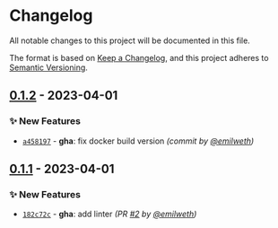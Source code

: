 # Changelog
All notable changes to this project will be documented in this file.

The format is based on [Keep a Changelog](https://keepachangelog.com/en/1.0.0/),
and this project adheres to [Semantic Versioning](https://semver.org/spec/v2.0.0.html).

## [0.1.2] - 2023-04-01
### :sparkles: New Features
- [`a458197`](https://github.com/emilweth/DiscordBoobyTrap/commit/a458197c8e0d55b01d5377cb6aa518b0596aacc7) - **gha**: fix docker build version *(commit by [@emilweth](https://github.com/emilweth))*


## [0.1.1] - 2023-04-01
### :sparkles: New Features
- [`182c72c`](https://github.com/emilweth/DiscordBoobyTrap/commit/182c72c902943c0507eea29ea075a57627a8925e) - **gha**: add linter *(PR [#2](https://github.com/emilweth/DiscordBoobyTrap/pull/2) by [@emilweth](https://github.com/emilweth))*


[0.1.1]: https://github.com/emilweth/DiscordBoobyTrap/compare/0.1.0...0.1.1
[0.1.2]: https://github.com/emilweth/DiscordBoobyTrap/compare/0.1.1...0.1.2